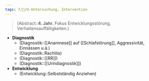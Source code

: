 ```yaml
---
tags: f/🦄/U-Untersuchung, Intervention
---
```

> (Abstract::**4. Jahr.** Fokus Entwicklungsstörung, Verhaltensauffälligkeiten.)
- **Diagnostik**
	- (Diagnostik::[[Anamnese]] auf [[Schlafstörung]], Aggressivität, Einnässen u.ä.)
	- (Diagnostik::Rachitis)
	- (Diagnostik::[[RR]])
	- (Diagnostik::[[Urindiagnostik]])
- **Entwicklung**
	- (Entwicklung::Selbstständig Anziehen)